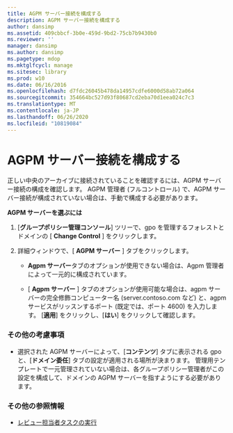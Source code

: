 ```yaml
---
title: AGPM サーバー接続を構成する
description: AGPM サーバー接続を構成する
author: dansimp
ms.assetid: 409cbbcf-3b0e-459d-9bd2-75cb7b9430b0
ms.reviewer: ''
manager: dansimp
ms.author: dansimp
ms.pagetype: mdop
ms.mktglfcycl: manage
ms.sitesec: library
ms.prod: w10
ms.date: 06/16/2016
ms.openlocfilehash: d7fdc26045b478da14957cdfe6000d58ab72a064
ms.sourcegitcommit: 354664bc527d93f80687cd2eba70d1eea024c7c3
ms.translationtype: MT
ms.contentlocale: ja-JP
ms.lasthandoff: 06/26/2020
ms.locfileid: "10819084"
---
```

# AGPM サーバー接続を構成する


正しい中央のアーカイブに接続されていることを確認するには、AGPM サーバー接続の構成を確認します。 AGPM 管理者 (フルコントロール) で、AGPM サーバー接続が構成されていない場合は、手動で構成する必要があります。

**AGPM サーバーを選ぶには**

1.  [**グループポリシー管理コンソール**] ツリーで、gpo を管理するフォレストとドメインの [ **Change Control** ] をクリックします。

2.  詳細ウィンドウで、[ **AGPM サーバー** ] タブをクリックします。

    -   **Agpm サーバー**タブのオプションが使用できない場合は、Agpm 管理者によって一元的に構成されています。

    -   [ **Agpm サーバー** ] タブのオプションが使用可能な場合は、agpm サーバーの完全修飾コンピューター名 (server.contoso.com など) と、agpm サービスがリッスンするポート (既定では、ポート 4600) を入力します。 [**適用**] をクリックし、[**はい**] をクリックして確認します。

### その他の考慮事項

-   選択された AGPM サーバーによって、[**コンテンツ**] タブに表示される gpo と、[**ドメイン委任**] タブの設定が適用される場所が決まります。 管理用テンプレートで一元管理されていない場合は、各グループポリシー管理者がこの設定を構成して、ドメインの AGPM サーバーを指すようにする必要があります。

### その他の参照情報

-   [レビュー担当者タスクの実行](performing-reviewer-tasks-agpm40.md)

 

 





